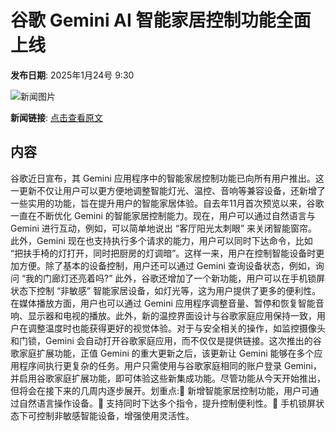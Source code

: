 # ​谷歌 Gemini AI 智能家居控制功能全面上线

**发布日期**: 2025年1月24号 9:30

![新闻图片](https://upload.chinaz.com/2025/0124/6387330779644675248933108.png)

**新闻链接**: [点击查看原文](https://www.aibase.com/zh/news/14970)

## 内容

谷歌近日宣布，其 Gemini 应用程序中的智能家居控制功能已向所有用户推出。这一更新不仅让用户可以更方便地调整智能灯光、温控、音响等兼容设备，还新增了一些实用的功能，旨在提升用户的智能家居体验。自去年11月首次预览以来，谷歌一直在不断优化 Gemini 的智能家居控制能力。现在，用户可以通过自然语言与 Gemini 进行互动，例如，可以简单地说出 “客厅阳光太刺眼” 来关闭智能窗帘。此外，Gemini 现在也支持执行多个请求的能力，用户可以同时下达命令，比如 “把扶手椅的灯打开，同时把厨房的灯调暗”。这样一来，用户在控制智能设备时更加方便。除了基本的设备控制，用户还可以通过 Gemini 查询设备状态，例如，询问 “我的门廊灯还亮着吗?” 此外，谷歌还增加了一个新功能，用户可以在手机锁屏状态下控制 “非敏感” 智能家居设备，如灯光等，这为用户提供了更多的便利性。在媒体播放方面，用户也可以通过 Gemini 应用程序调整音量、暂停和恢复智能音响、显示器和电视的播放。此外，新的温控界面设计与谷歌家庭应用保持一致，用户在调整温度时也能获得更好的视觉体验。对于与安全相关的操作，如监控摄像头和门锁，Gemini 会自动打开谷歌家庭应用，而不仅仅是提供链接。这次推出的谷歌家庭扩展功能，正值 Gemini 的重大更新之后，该更新让 Gemini 能够在多个应用程序间执行更复杂的任务。用户只需使用与谷歌家庭相同的账户登录 Gemini，并启用谷歌家庭扩展功能，即可体验这些新集成功能。尽管功能从今天开始推出，但将会在接下来的几周内逐步展开。划重点:🌟 新增智能家居控制功能，用户可通过自然语言操作设备。🔑 支持同时下达多个指令，提升控制便利性。📱 手机锁屏状态下可控制非敏感智能设备，增强使用灵活性。

